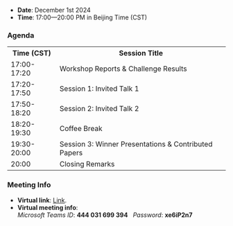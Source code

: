 - **Date**: December 1st 2024
- **Time**: 17:00—20:00 PM in Beijing Time (CST)

### Agenda

<table>
  <tr>
    <th>Time (CST)</th>
    <th>Session Title</th>
  </tr>
  <tr>
    <td>17:00-17:20</td>
    <td>Workshop Reports & Challenge Results</td>
  </tr>
  <tr>
    <td>17:20-17:50</td>
    <td>Session 1: Invited Talk 1</td>
  </tr>
  <tr>
    <td>17:50-18:20</td>
    <td>Session 2: Invited Talk 2</td>
  </tr>
  <tr>
    <td>18:20-19:30</td>
    <td>Coffee Break</td>
  </tr>
  <tr>
    <td>19:30-20:00</td>
    <td>Session 3: Winner Presentations & Contributed Papers</td>
  </tr>
  <tr>
    <td>20:00</td>
    <td>Closing Remarks</td>
  </tr>
</table>


### Meeting Info
- **Virtual link**: [Link](https://teams.microsoft.com/meet/444031699394?p=QDjHv36bIbpdvkfPeL).
- **Virtual meeting info**: <br>  _Microsoft Teams ID_: **444 031 699 394**   _Password_: **xe6iP2n7**
